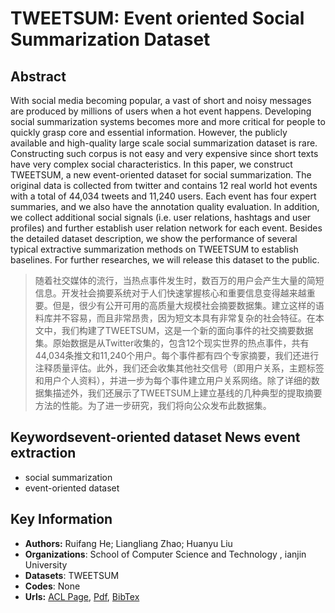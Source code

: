 # TWEETSUM: Event oriented Social Summarization Dataset
## Abstract
With social media becoming popular, a vast of short and noisy messages are produced by millions of users when a hot event happens. Developing social summarization systems becomes more and more critical for people to quickly grasp core and essential information. However, the publicly available and high-quality large scale social summarization dataset is rare. Constructing such corpus is not easy and very expensive since short texts have very complex social characteristics. In this paper, we construct TWEETSUM, a new event-oriented dataset for social summarization. The original data is collected from twitter and contains 12 real world hot events with a total of 44,034 tweets and 11,240 users. Each event has four expert summaries, and we also have the annotation quality evaluation. In addition, we collect additional social signals (i.e. user relations, hashtags and user profiles) and further establish user relation network for each event. Besides the detailed dataset description, we show the performance of several typical extractive summarization methods on TWEETSUM to establish baselines. For further researches, we will release this dataset to the public.
> 随着社交媒体的流行，当热点事件发生时，数百万的用户会产生大量的简短信息。开发社会摘要系统对于人们快速掌握核心和重要信息变得越来越重要。但是，很少有公开可用的高质量大规模社会摘要数据集。建立这样的语料库并不容易，而且非常昂贵，因为短文本具有非常复杂的社会特征。在本文中，我们构建了TWEETSUM，这是一个新的面向事件的社交摘要数据集。原始数据是从Twitter收集的，包含12个现实世界的热点事件，共有44,034条推文和11,240个用户。每个事件都有四个专家摘要，我们还进行注释质量评估。此外，我们还会收集其他社交信号（即用户关系，主题标签和用户个人资料），并进一步为每个事件建立用户关系网络。除了详细的数据集描述外，我们还展示了TWEETSUM上建立基线的几种典型的提取摘要方法的性能。为了进一步研究，我们将向公众发布此数据集。
## Keywordsevent-oriented dataset News event extraction
- social summarization
- event-oriented dataset
## Key Information
- **Authors:** Ruifang He; Liangliang Zhao; Huanyu Liu
- **Organizations**: School of Computer Science and Technology
, ianjin University
- **Datasets**: TWEETSUM
- **Codes**: None
- **Urls:** [ACL Page](https://www.aclweb.org/anthology/2020.coling-main.504/), [Pdf](pdf/2020.coling-main.504.pdf), [BibTex](https://www.aclweb.org/anthology/2020.coling-main.504.bib)
